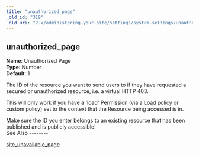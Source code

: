 ```yaml
---
title: "unauthorized_page"
_old_id: "319"
_old_uri: "2.x/administering-your-site/settings/system-settings/unauthorized_page"
---
```


unauthorized\_page
------------------

**Name**: Unauthorized Page   
**Type**: Number   
**Default**: 1

The ID of the resource you want to send users to if they have requested a secured or unauthorized resource, i.e. a virtual HTTP 403.

This will only work if you have a 'load' Permission (via a Load policy or custom policy) set to the context that the Resource being accessed is in.

<div class="note">Make sure the ID you enter belongs to an existing resource that has been published and is publicly accessible!</div>See Also
--------

[site\_unavailable\_page](/revolution/2.x/administering-your-site/settings/system-settings/site_unavailable_page "site_unavailable_page")